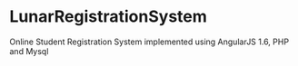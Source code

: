 # LunarRegistrationSystem
Online Student Registration System implemented using AngularJS 1.6, PHP and Mysql
